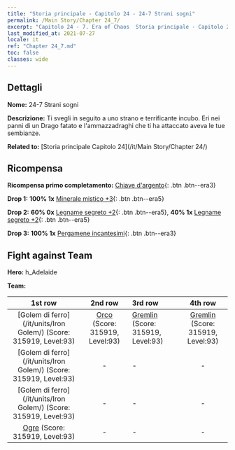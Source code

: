 ```yaml
---
title: "Storia principale - Capitolo 24 - 24-7 Strani sogni"
permalink: /Main Story/Chapter 24_7/
excerpt: "Capitolo 24 - 7. Era of Chaos  Storia principale - Capitolo 24_7. 24-7 Strani sogni"
last_modified_at: 2021-07-27
locale: it
ref: "Chapter 24_7.md"
toc: false
classes: wide
---
```


## Dettagli

 **Nome:** 24-7 Strani sogni

 **Descrizione:** Ti svegli in seguito a uno strano e terrificante incubo. Eri nei panni di un Drago fatato e l'ammazzadraghi che ti ha attaccato aveva le tue sembianze.

 **Related to:** [Storia principale Capitolo 24](/it/Main Story/Chapter 24/)

## Ricompensa

 **Ricompensa primo completamento:** [Chiave d'argento](/ItemsIT/con_693/){: .btn .btn--era3}

 **Drop 1:** **100% 1x** [Minerale mistico +3](/ItemsIT/mat_82/){: .btn .btn--era5}

 **Drop 2:** **60% 0x** [Legname segreto +2](/ItemsIT/mat_76/){: .btn .btn--era5}, **40% 1x** [Legname segreto +2](/ItemsIT/mat_76/){: .btn .btn--era5}

 **Drop 3:** **100% 1x** [Pergamene incantesimi](/ItemsIT/con_694/){: .btn .btn--era3}


## Fight against Team
 **Hero:** h_Adelaide

 **Team:**


  | 1st row | 2nd row | 3rd row | 4th row |
  |:----:|:----:|:----|:----:|
  | [Golem di ferro](/it/units/Iron Golem/) (Score: 315919, Level:93)  | [Orco](/it/units/Orc/) (Score: 315919, Level:93)  | [Gremlin](/it/units/Gremlin/) (Score: 315919, Level:93)  | [Gremlin](/it/units/Gremlin/) (Score: 315919, Level:93)  |
  | [Golem di ferro](/it/units/Iron Golem/) (Score: 315919, Level:93)  | - | - | - |
  | [Golem di ferro](/it/units/Iron Golem/) (Score: 315919, Level:93)  | - | - | - |
  | [Ogre](/it/units/Ogre/) (Score: 315919, Level:93)  | - | - | - |


